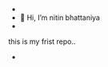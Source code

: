 -
- 👋 Hi, I’m nitin bhattaniya
- <br/>
this is my frist repo..

- 

<!---
bhattaniya/bhattaniya is a ✨ special ✨ repository because its `README.md` (this file) appears on your GitHub profile.
You can click the Preview link to take a look at your changes.
--->
